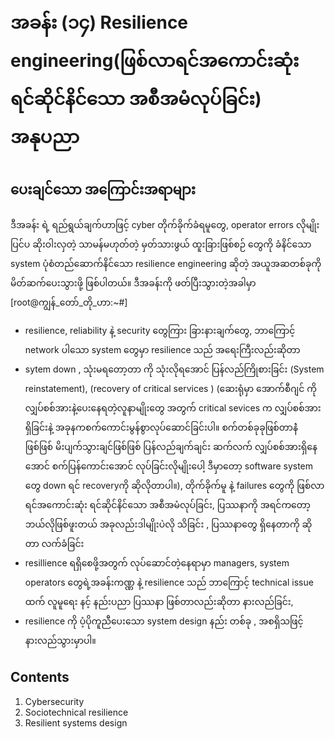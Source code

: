 # အခန်း (၁၄) Resilience engineering(ဖြစ်လာရင်အကောင်းဆုံး ရင်ဆိုင်နိင်သော အစီအမံလုပ်ခြင်း) အနုပညာ
## ပေးချင်သော အကြောင်းအရာများ
ဒီအခန်း ရဲ့ ရည်ရွယ်ချက်ဟာဖြင့် cyber တိုက်ခိုက်ခံရမူတွေ, operator errors လိုမျိုး ပြင်ပ ဆိုးဝါးလှတဲ့ သာမန်မဟုတ်တဲ့ မှတ်သားဖွယ် ထူးခြားဖြစ်စဉ် တွေကို ခံနိင်သော system  ပုံစံတည်ဆောက်နိင်သော resilience engineering ဆိုတဲ့ အယူအဆတစ်ခုကို မိတ်ဆက်ပေးသွားဖို့ ဖြစ်ပါတယ်။
ဒီအခန်းကို ဖတ်ပြီးသွားတဲ့အခါမှာ [root@ကျွန်_တော်_တို_ဟာ:~#]


- resilience, reliability နဲ့ security တွေကြား ခြားနားချက်တွေ, 
ဘာကြောင့် network ပါသော system တွေမှာ resilience သည် အရေးကြီးလည်းဆိုတာ
- sytem down , သုံးမရတော့တာ ကို သုံးလိုရအောင် ပြန်လည်ကြိုစားခြင်း (System reinstatement), (recovery of critical services ) (ဆေးရုံမှာ အောက်စီဂျင် ကို လျှပ်စစ်အားနဲ့ပေးနေရတဲ့လူနာမျိုးတွေ အတွက် critical sevices က လျှပ်စစ်အားရှိခြင်းနဲ့ အခုနကစက်ကောင်းမွန်စွာလုပ်ဆောင်ခြင်းပါ။ စက်တစ်ခုခုဖြစ်တာနဲံဖြစ်ဖြစ် မိးပျက်သွားချင်ဖြစ်ဖြစ် ပြန်လည်ချက်ချင်း ဆက်လက် လျှပ်စစ်အားရှိနေအောင် စက်ပြန်ကောင်းအောင် လုပ်ခြင်းလိုမျိုးပေါ့ ဒီမှာတော့ software system တွေ ‌down ရင် recoveryကို ဆိုလိုတာပါ။), တိုက်ခိုက်မူ နဲ့ failures တွေကို ဖြစ်လာရင်အကောင်းဆုံး
ရင်ဆိုင်နိင်သော အစီအမံလုပ်ခြင်း, ပြဿနာကို အရင်ကတော့ ဘယ်လိုဖြစ်ဖူးတယ် အခုလည်းဒါမျိုးပဲလို သိခြင်း , ပြဿနာတွေ ရှိနေတာကို ဆိုတာ လက်ခံခြင်း
- resillience ရရှိစေဖို့အတွက် လုပ်ဆောင်တဲ့နေရာမှာ
managers, system operators တွေရဲ့အခန်းကဏ္ဏ နဲ့
 resilience သည် ဘာကြောင့် technical issue ထက် လူမူရေး နင့် နည်းပညာ ပြဿနာ ဖြစ်တာလည်းဆိုတာ နားလည်ခြင်း,
- resilience ကို ပံ့ပိုကူညီပေးသော system design နည်း တစ်ခု ,
အစရှိသဖြင့် နားလည်သွားမှာပါ။

## Contents
1.  Cybersecurity
2.  Sociotechnical resilience
3.  Resilient systems design
